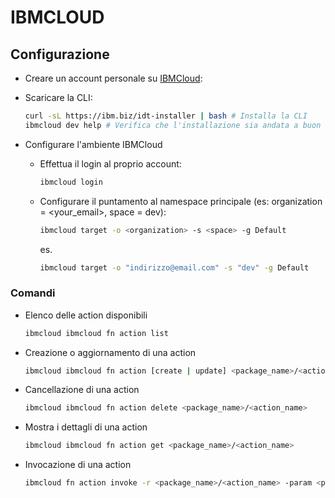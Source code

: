 # IBMCLOUD

## Configurazione

- Creare un account personale su [IBMCloud](https://cloud.ibm.com/registration):
- Scaricare la CLI:

  ```bash
  curl -sL https://ibm.biz/idt-installer | bash # Installa la CLI
  ibmcloud dev help # Verifica che l'installazione sia andata a buon fine
  ```

- Configurare l'ambiente IBMCloud

  - Effettua il login al proprio account:

    ```bash
    ibmcloud login
    ```

  - Configurare il puntamento al namespace principale (es: organization = <your_email>, space = dev):

    ```bash
    ibmcloud target -o <organization> -s <space> -g Default
    ```

    es.

    ```bash
    ibmcloud target -o "indirizzo@email.com" -s "dev" -g Default
    ```

### Comandi

- Elenco delle action disponibili

  ```bash
  ibmcloud ibmcloud fn action list
  ```

- Creazione o aggiornamento di una action

  ```bash
  ibmcloud ibmcloud fn action [create | update] <package_name>/<action_name> <action_file>
  ```

- Cancellazione di una action

  ```bash
  ibmcloud ibmcloud fn action delete <package_name>/<action_name>
  ```

- Mostra i dettagli di una action

  ```bash
  ibmcloud ibmcloud fn action get <package_name>/<action_name>
  ```

- Invocazione di una action

  ```bash
  ibmcloud fn action invoke -r <package_name>/<action_name> -param <param_1_name> <param_1_value> -param <param_2_name> <param_2_value>
  ```
